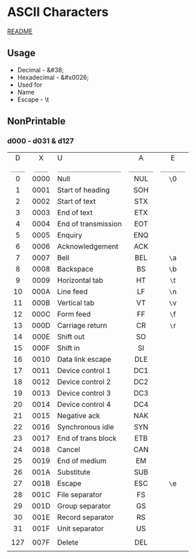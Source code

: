 # ASCII Characters

[README](README.md)

## Usage
- Decimal - \&#38;
- Hexadecimal - \&#x0026;
- Used for
- Name
- Escape - \\t

## NonPrintable

### d000 - d031 \& d127

| | | | | |
|:---:|:---:| --- |:---:|:---:|
| D | X | U | A | E |
| `____` | `____` | `__________________` | `_______` | `_______` | 
| 0  | 0000  | Null | NUL | `\`0  |
| 1  | 0001  | Start of heading  | SOH | |
| 2  | 0002  | Start of text  | STX | |
| 3  | 0003  | End of text  | ETX | |
| 4  | 0004  | End of transmission  | EOT | |
| 5  | 0005  | Enquiry  | ENQ | |
| 6  | 0006  | Acknowledgement  | ACK | |
| 7  | 0007  | Bell | BEL | `\`a  |
| 8  | 0008  | Backspace | BS | `\`b  |
| 9  | 0009  | Horizontal tab | HT | `\`t  |
| 10  | 000A  | Line feed | LF | `\`n  |
| 11  | 000B  | Vertical tab | VT | `\`v  |
| 12  | 000C  | Form feed | FF | `\`f  |
| 13  | 000D  | Carriage return | CR | `\`r  |
| 14  | 000E  | Shift out  | SO | |
| 15  | 000F  | Shift in  | SI | |
| 16  | 0010  | Data link escape  | DLE | |
| 17  | 0011  | Device control 1  | DC1 | |
| 18  | 0012  | Device control 2  | DC2 | |
| 19  | 0013  | Device control 3  | DC3 | |
| 20  | 0014  | Device control 4  | DC4 | |
| 21  | 0015  | Negative ack  | NAK | |
| 22  | 0016  | Synchronous idle  | SYN | |
| 23  | 0017  | End of trans block  | ETB | |
| 24  | 0018  | Cancel  | CAN | |
| 25  | 0019  | End of medium  | EM | |
| 26  | 001A  | Substitute  | SUB | |
| 27  | 001B  | Escape | ESC | `\`e  |
| 28  | 001C  | File separator  | FS | |
| 29  | 001D  | Group separator  | GS | |
| 30  | 001E  | Record separator  | RS | |
| 31  | 001F  | Unit separator  | US | |
| | | | | |
| 127  | 007F  | Delete  | DEL | |
| | | | | |

` `
